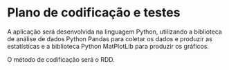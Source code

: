 # Plano de codificação e testes

A aplicação será desenvolvida na linguagem Python, utilizando a biblioteca de análise de dados Python Pandas para coletar os dados e produzir as estatísticas e a biblioteca Python MatPlotLib para produzir os gráficos.

O método de codificação será o RDD. 